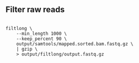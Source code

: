 


## Filter raw reads

```

filtlong \
    --min_length 1000 \
    --keep_percent 90 \
    output/samtools/mapped.sorted.bam.fastq.gz \
    | gzip \
    > output/filtlong/output.fastq.gz

```
